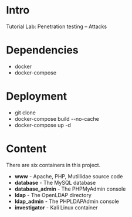 # Intro
Tutorial Lab: Penetration testing – Attacks
# Dependencies
- docker
- docker-compose
# Deployment
- git clone
- docker-compose build --no-cache
- docker-compose up -d 
# Content

There are six containers in this project.
- **www** - Apache, PHP, Mutillidae source code
- **database** - The MySQL database
- **database_admin** - The PHPMyAdmin console
- **ldap** - The OpenLDAP directory
- **ldap_admin** - The PHPLDAPAdmin console
- **investigator** - Kali Linux container

